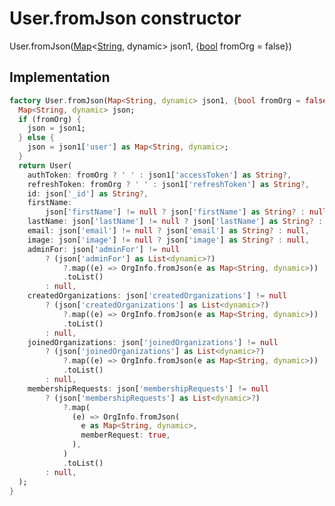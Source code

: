 


# User.fromJson constructor







User.fromJson([Map](https://api.flutter.dev/flutter/dart-core/Map-class.html)&lt;[String](https://api.flutter.dev/flutter/dart-core/String-class.html), dynamic> json1, {[bool](https://api.flutter.dev/flutter/dart-core/bool-class.html) fromOrg = false})





## Implementation

```dart
factory User.fromJson(Map<String, dynamic> json1, {bool fromOrg = false}) {
  Map<String, dynamic> json;
  if (fromOrg) {
    json = json1;
  } else {
    json = json1['user'] as Map<String, dynamic>;
  }
  return User(
    authToken: fromOrg ? ' ' : json1['accessToken'] as String?,
    refreshToken: fromOrg ? ' ' : json1['refreshToken'] as String?,
    id: json['_id'] as String?,
    firstName:
        json['firstName'] != null ? json['firstName'] as String? : null,
    lastName: json['lastName'] != null ? json['lastName'] as String? : null,
    email: json['email'] != null ? json['email'] as String? : null,
    image: json['image'] != null ? json['image'] as String? : null,
    adminFor: json['adminFor'] != null
        ? (json['adminFor'] as List<dynamic>?)
            ?.map((e) => OrgInfo.fromJson(e as Map<String, dynamic>))
            .toList()
        : null,
    createdOrganizations: json['createdOrganizations'] != null
        ? (json['createdOrganizations'] as List<dynamic>?)
            ?.map((e) => OrgInfo.fromJson(e as Map<String, dynamic>))
            .toList()
        : null,
    joinedOrganizations: json['joinedOrganizations'] != null
        ? (json['joinedOrganizations'] as List<dynamic>?)
            ?.map((e) => OrgInfo.fromJson(e as Map<String, dynamic>))
            .toList()
        : null,
    membershipRequests: json['membershipRequests'] != null
        ? (json['membershipRequests'] as List<dynamic>?)
            ?.map(
              (e) => OrgInfo.fromJson(
                e as Map<String, dynamic>,
                memberRequest: true,
              ),
            )
            .toList()
        : null,
  );
}
```







